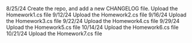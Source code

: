 8/25/24 
Create the repo, and add a new CHANGELOG file.
Upload the Homework1.cs file
9/12/24
Upload the Homework2.cs file
9/16/24
Upload the Homework3.cs file
9/22/24
Upload the Homework4.cs file
9/29/24
Upload the Homework5.cs file
10/14/24
Upload the Homework6.cs file
10/21/24
Upload the Homework7.cs file

